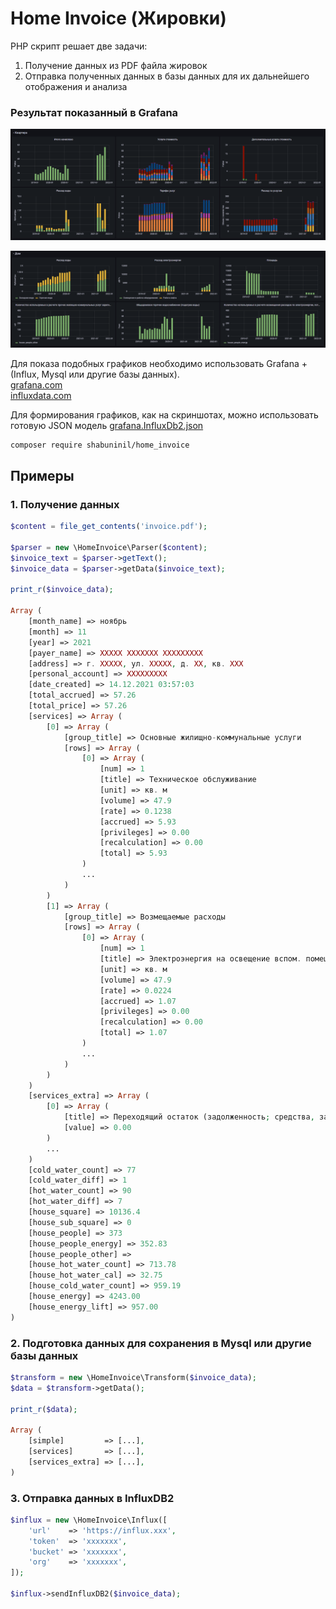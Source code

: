 # Home Invoice (Жировки)

PHP скрипт решает две задачи:
1. Получение данных из PDF файла жировок 
2. Отправка полученных данных в базы данных для их дальнейшего отображения и анализа



### Результат показанный в Grafana

![img1](docs/invoice1.png)

![img2](docs/invoice2.png)

Для показа подобных графиков необходимо использовать Grafana + (Influx, Mysql или другие базы данных).\
[grafana.com](https://grafana.com)\
[influxdata.com](https://www.influxdata.com)

Для формирования графиков, как на скриншотах, можно использовать готовую JSON модель [grafana.InfluxDb2.json](docs/grafana.InfluxDb2.json)

```
composer require shabuninil/home_invoice
```

## Примеры

### 1. Получение данных

```php
$content = file_get_contents('invoice.pdf');

$parser = new \HomeInvoice\Parser($content);
$invoice_text = $parser->getText();
$invoice_data = $parser->getData($invoice_text);

print_r($invoice_data);

Array (
    [month_name] => ноябрь
    [month] => 11
    [year] => 2021
    [payer_name] => XXXXX XXXXXXX XXXXXXXXX
    [address] => г. XXXXX, ул. XXXXX, д. XX, кв. XXX
    [personal_account] => XXXXXXXXX
    [date_created] => 14.12.2021 03:57:03
    [total_accrued] => 57.26
    [total_price] => 57.26
    [services] => Array (
        [0] => Array (
            [group_title] => Основные жилищно-коммунальные услуги
            [rows] => Array (
                [0] => Array (
                    [num] => 1
                    [title] => Техническое обслуживание
                    [unit] => кв. м
                    [volume] => 47.9
                    [rate] => 0.1238
                    [accrued] => 5.93
                    [privileges] => 0.00
                    [recalculation] => 0.00
                    [total] => 5.93
                )
                ...    
            )
        )
        [1] => Array (
            [group_title] => Возмещаемые расходы
            [rows] => Array (
                [0] => Array (
                    [num] => 1
                    [title] => Электроэнергия на освещение вспом. помещений иработу оборудования, за исключением лифтов
                    [unit] => кв. м
                    [volume] => 47.9
                    [rate] => 0.0224
                    [accrued] => 1.07
                    [privileges] => 0.00
                    [recalculation] => 0.00
                    [total] => 1.07
                )
                ...
            )
        )
    )
    [services_extra] => Array (
        [0] => Array (
            [title] => Переходящий остаток (задолженность; средства, зачисленные в счет будущих платежей)
            [value] => 0.00
        )
        ...
    )
    [cold_water_count] => 77
    [cold_water_diff] => 1
    [hot_water_count] => 90
    [hot_water_diff] => 7
    [house_square] => 10136.4
    [house_sub_square] => 0
    [house_people] => 373
    [house_people_energy] => 352.83
    [house_people_other] => 
    [house_hot_water_count] => 713.78
    [house_hot_water_cal] => 32.75
    [house_cold_water_count] => 959.19
    [house_energy] => 4243.00
    [house_energy_lift] => 957.00
)

```


### 2. Подготовка данных для сохранения в Mysql или другие базы данных

```php
$transform = new \HomeInvoice\Transform($invoice_data);
$data = $transform->getData();

print_r($data);

Array (
    [simple]         => [...],
    [services]       => [...],
    [services_extra] => [...],
)
```

### 3. Отправка данных в InfluxDB2

```php
$influx = new \HomeInvoice\Influx([
    'url'    => 'https://influx.xxx',
    'token'  => 'xxxxxxx',
    'bucket' => 'xxxxxxx',
    'org'    => 'xxxxxxx',
]);

$influx->sendInfluxDB2($invoice_data);
```